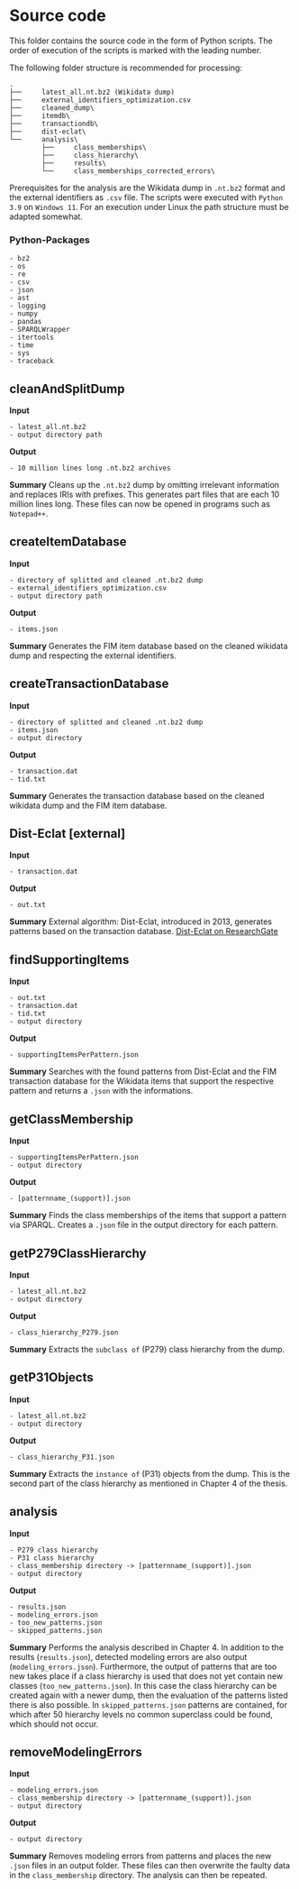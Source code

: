 ﻿
# Source code
This folder contains the source code in the form of Python scripts. The order of execution of the scripts is marked with the leading number.

The following folder structure is recommended for processing:
```
.
├──     latest_all.nt.bz2 (Wikidata dump)
├──     external_identifiers_optimization.csv
├──     cleaned_dump\
├──     itemdb\
├──     transactiondb\
├──     dist-eclat\
└──     analysis\
        ├──     class_memberships\
        ├──     class_hierarchy\
        ├──     results\
        └──     class_memberships_corrected_errors\
```

Prerequisites for the analysis are the Wikidata dump in `.nt.bz2` format and the external identifiers as `.csv` file. The scripts were executed with `Python 3.9` on `Windows 11`. For an execution under Linux the path structure must be adapted somewhat.

### Python-Packages
```
- bz2
- os
- re
- csv
- json
- ast
- logging
- numpy
- pandas
- SPARQLWrapper
- itertools
- time
- sys
- traceback
```

## cleanAndSplitDump
**Input**
```
- latest_all.nt.bz2
- output directory path
```
**Output**
```
- 10 million lines long .nt.bz2 archives
```
**Summary**
Cleans up the `.nt.bz2` dump by omitting irrelevant information and replaces IRIs with prefixes. This generates part files that are each 10 million lines long. These files can now be opened in programs such as `Notepad++`.

## createItemDatabase
**Input**
```
- directory of splitted and cleaned .nt.bz2 dump
- external_identifiers_optimization.csv
- output directory path
```
**Output**
```
- items.json
```
**Summary**
Generates the FIM item database based on the cleaned wikidata dump and respecting the external identifiers.


## createTransactionDatabase
**Input**
```
- directory of splitted and cleaned .nt.bz2 dump
- items.json
- output directory
```
**Output**
```
- transaction.dat
- tid.txt
```
**Summary**
Generates the transaction database based on the cleaned wikidata dump and the FIM item database.

## Dist-Eclat [external]
**Input**
```
- transaction.dat
```
**Output**
```
- out.txt
```
**Summary**
External algorithm: Dist-Eclat, introduced in 2013, generates patterns based on the transaction database.
[Dist-Eclat on ResearchGate](https://www.researchgate.net/publication/261151539_Frequent_Itemset_Mining_for_Big_Data)

## findSupportingItems
**Input**
```
- out.txt
- transaction.dat
- tid.txt
- output directory
```
**Output**
```
- supportingItemsPerPattern.json
```
**Summary**
Searches with the found patterns from Dist-Eclat and the FIM transaction database for the Wikidata items that support the respective pattern and returns a `.json` with the informations.

## getClassMembership
**Input**
```
- supportingItemsPerPattern.json
- output directory
```
**Output**
```
- [patternname_(support)].json
```
**Summary**
Finds the class memberships of the items that support a pattern via SPARQL. Creates a `.json` file in the output directory for each pattern.

## getP279ClassHierarchy
**Input**
```
- latest_all.nt.bz2
- output directory
```
**Output**
```
- class_hierarchy_P279.json
```
**Summary**
Extracts the `subclass of` (P279) class hierarchy from the dump.

## getP31Objects
**Input**
```
- latest_all.nt.bz2
- output directory
```
**Output**
```
- class_hierarchy_P31.json
```
**Summary**
Extracts the `instance of` (P31) objects from the dump. This is the second part of the class hierarchy as mentioned in Chapter 4 of the thesis.

## analysis
**Input**
```
- P279 class hierarchy
- P31 class hierarchy
- class_membership directory -> [patternname_(support)].json
- output directory
```
**Output**
```
- results.json
- modeling_errors.json
- too_new_patterns.json
- skipped_patterns.json
```
**Summary**
Performs the analysis described in Chapter 4. In addition to the results (`results.json`), detected modeling errors are also output (`modeling_errors.json`). Furthermore, the output of patterns that are too new takes place if a class hierarchy is used that does not yet contain new classes (`too_new_patterns.json`). In this case the class hierarchy can be created again with a newer dump, then the evaluation of the patterns listed there is also possible. In `skipped_patterns.json` patterns are contained, for which after 50 hierarchy levels no common superclass could be found, which should not occur.

## removeModelingErrors
**Input**
```
- modeling_errors.json
- class_membership directory -> [patternname_(support)].json
- output directory
```
**Output**
```
- output directory
```
**Summary**
Removes modeling errors from patterns and places the new `.json` files in an output folder.
These files can then overwrite the faulty data in the `class_membership` directory. The analysis can then be repeated.

